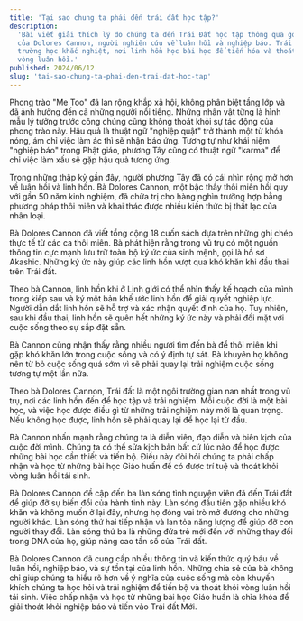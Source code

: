 ```yaml
---
title: 'Tại sao chung ta phải đến trái đất học tập?'
description:
  'Bài viết giải thích lý do chúng ta đến Trái Đất học tập thông qua góc nhìn
  của Dolores Cannon, người nghiên cứu về luân hồi và nghiệp báo. Trái Đất là
  trường học khắc nghiệt, nơi linh hồn học bài học để tiến hóa và thoát khỏi
  vòng luân hồi.'
published: 2024/06/12
slug: 'tai-sao-chung-ta-phai-den-trai-dat-hoc-tap'
---
```


Phong trào "Me Too" đã lan rộng khắp xã hội, không phân biệt tầng lớp và đã ảnh
hưởng đến cả những người nổi tiếng. Những nhân vật từng là hình mẫu lý tưởng
trước công chúng cũng không thoát khỏi sự tác động của phong trào này. Hậu quả
là thuật ngữ "nghiệp quật" trở thành một từ khóa nóng, ám chỉ việc làm ác thì sẽ
nhận báo ứng. Tương tự như khái niệm "nghiệp báo" trong Phật giáo, phương Tây
cũng có thuật ngữ "karma" để chỉ việc làm xấu sẽ gặp hậu quả tương ứng.

Trong những thập kỷ gần đây, người phương Tây đã có cái nhìn rộng mở hơn về luân
hồi và linh hồn. Bà Dolores Cannon, một bậc thầy thôi miên hồi quy với gần 50
năm kinh nghiệm, đã chữa trị cho hàng nghìn trường hợp bằng phương pháp thôi
miên và khai thác được nhiều kiến thức bị thất lạc của nhân loại.

Bà Dolores Cannon đã viết tổng cộng 18 cuốn sách dựa trên những ghi chép thực tế
từ các ca thôi miên. Bà phát hiện rằng trong vũ trụ có một nguồn thông tin cực
mạnh lưu trữ toàn bộ ký ức của sinh mệnh, gọi là hồ sơ Akashic. Những ký ức này
giúp các linh hồn vượt qua khó khăn khi đầu thai trên Trái đất.

Theo bà Cannon, linh hồn khi ở Linh giới có thể nhìn thấy kế hoạch của mình
trong kiếp sau và ký một bản khế ước linh hồn để giải quyết nghiệp lực. Người
dẫn dắt linh hồn sẽ hỗ trợ và xác nhận quyết định của họ. Tuy nhiên, sau khi đầu
thai, linh hồn sẽ quên hết những ký ức này và phải đối mặt với cuộc sống theo sự
sắp đặt sẵn.

Bà Cannon cũng nhận thấy rằng nhiều người tìm đến bà để thôi miên khi gặp khó
khăn lớn trong cuộc sống và có ý định tự sát. Bà khuyên họ không nên từ bỏ cuộc
sống quá sớm vì sẽ phải quay lại trải nghiệm cuộc sống tương tự một lần nữa.

Theo bà Dolores Cannon, Trái đất là một ngôi trường gian nan nhất trong vũ trụ,
nơi các linh hồn đến để học tập và trải nghiệm. Mỗi cuộc đời là một bài học, và
việc học được điều gì từ những trải nghiệm này mới là quan trọng. Nếu không học
được, linh hồn sẽ phải quay lại để học lại từ đầu.

Bà Cannon nhấn mạnh rằng chúng ta là diễn viên, đạo diễn và biên kịch của cuộc
đời mình. Chúng ta có thể sửa kịch bản bất cứ lúc nào để học được những bài học
cần thiết và tiến bộ. Điều này đòi hỏi chúng ta phải chấp nhận và học từ những
bài học Giáo huấn để có được trí tuệ và thoát khỏi vòng luân hồi tái sinh.

Bà Dolores Cannon đề cập đến ba làn sóng tình nguyện viên đã đến Trái đất để
giúp đỡ sự biến đổi của hành tinh này. Làn sóng đầu tiên gặp nhiều khó khăn và
không muốn ở lại đây, nhưng họ đóng vai trò mở đường cho những người khác. Làn
sóng thứ hai tiếp nhận và lan tỏa năng lượng để giúp đỡ con người thay đổi. Làn
sóng thứ ba là những đứa trẻ mới đến với những thay đổi trong DNA của họ, giúp
nâng cao tần số của Trái đất.

Bà Dolores Cannon đã cung cấp nhiều thông tin và kiến thức quý báu về luân hồi,
nghiệp báo, và sự tồn tại của linh hồn. Những chia sẻ của bà không chỉ giúp
chúng ta hiểu rõ hơn về ý nghĩa của cuộc sống mà còn khuyến khích chúng ta học
hỏi và trải nghiệm để tiến bộ và thoát khỏi vòng luân hồi tái sinh. Việc chấp
nhận và học từ những bài học Giáo huấn là chìa khóa để giải thoát khỏi nghiệp
báo và tiến vào Trái đất Mới.
